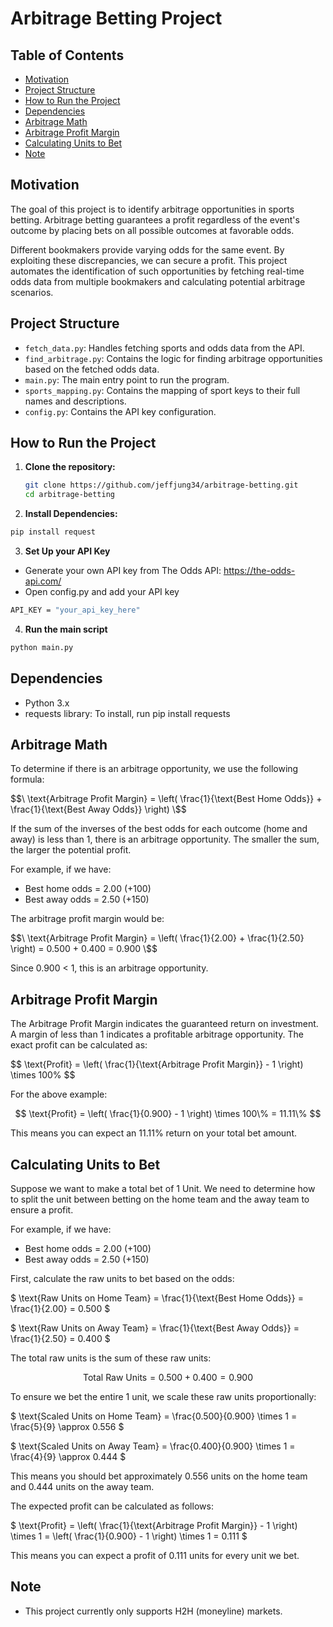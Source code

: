 # Arbitrage Betting Project

## Table of Contents
- [Motivation](#motivation)
- [Project Structure](#project-structure)
- [How to Run the Project](#how-to-run-the-project)
- [Dependencies](#dependencies)
- [Arbitrage Math](#arbitrage-math)
- [Arbitrage Profit Margin](#arbitrage-profit-margin)
- [Calculating Units to Bet](#calculating-units-to-bet)
- [Note](#note)

## Motivation
The goal of this project is to identify arbitrage opportunities in sports betting. Arbitrage betting guarantees a profit regardless of the event's outcome by placing bets on all possible outcomes at favorable odds.

Different bookmakers provide varying odds for the same event. By exploiting these discrepancies, we can secure a profit. This project automates the identification of such opportunities by fetching real-time odds data from multiple bookmakers and calculating potential arbitrage scenarios.

## Project Structure
- `fetch_data.py`: Handles fetching sports and odds data from the API.
- `find_arbitrage.py`: Contains the logic for finding arbitrage opportunities based on the fetched odds data.
- `main.py`: The main entry point to run the program.
- `sports_mapping.py`: Contains the mapping of sport keys to their full names and descriptions.
- `config.py`: Contains the API key configuration.

## How to Run the Project
1. **Clone the repository:**
   ```bash
   git clone https://github.com/jeffjung34/arbitrage-betting.git
   cd arbitrage-betting
   ```
2.  **Install Dependencies:**
   ```bash
   pip install request
   ```  
3. **Set Up your API Key**
- Generate your own API key from The Odds API: https://the-odds-api.com/
- Open config.py and add your API key
```bash 
API_KEY = "your_api_key_here"
```
4. **Run the main script**
```bash
python main.py
```

## Dependencies
- Python 3.x
- requests library: To install, run pip install requests

## Arbitrage Math
To determine if there is an arbitrage opportunity, we use the following formula:

$$\ \text{Arbitrage Profit Margin} = \left( \frac{1}{\text{Best Home Odds}} + \frac{1}{\text{Best Away Odds}} \right) \$$

If the sum of the inverses of the best odds for each outcome (home and away) is less than 1, there is an arbitrage opportunity. The smaller the sum, the larger the potential profit.

For example, if we have:
- Best home odds = 2.00 (+100)
- Best away odds = 2.50  (+150)

The arbitrage profit margin would be:

$$\ \text{Arbitrage Profit Margin} = \left( \frac{1}{2.00} + \frac{1}{2.50} \right) = 0.500 + 0.400 = 0.900 \$$

Since 0.900 < 1, this is an arbitrage opportunity.

## Arbitrage Profit Margin
The Arbitrage Profit Margin indicates the guaranteed return on investment. A margin of less than 1 indicates a profitable arbitrage opportunity. The exact profit can be calculated as:

$$ \text{Profit} = \left( \frac{1}{\text{Arbitrage Profit Margin}} - 1 \right) \times 100\% \$$

For the above example:

$$ \text{Profit} = \left( \frac{1}{0.900} - 1 \right) \times 100\% = 11.11\%  $$

This means you can expect an 11.11% return on your total bet amount.

## Calculating Units to Bet
Suppose we want to make a total bet of 1 Unit. We need to determine how to split the unit between betting on the home team and the away team to ensure a profit.

For example, if we have:
- Best home odds = 2.00 (+100)
- Best away odds = 2.50 (+150)

First, calculate the raw units to bet based on the odds:

$ \text{Raw Units on Home Team} = \frac{1}{\text{Best Home Odds}} = \frac{1}{2.00} = 0.500 $

$ \text{Raw Units on Away Team} = \frac{1}{\text{Best Away Odds}} = \frac{1}{2.50} = 0.400 $

The total raw units is the sum of these raw units:

$$ \text{Total Raw Units} = 0.500 + 0.400 = 0.900 $$

To ensure we bet the entire 1 unit, we scale these raw units proportionally:

$ \text{Scaled Units on Home Team} = \frac{0.500}{0.900} \times 1 = \frac{5}{9} \approx 0.556 $

$ \text{Scaled Units on Away Team} = \frac{0.400}{0.900} \times 1 = \frac{4}{9} \approx 0.444 $

This means you should bet approximately 0.556 units on the home team and 0.444 units on the away team. 

The expected profit can be calculated as follows:

$ \text{Profit} = \left( \frac{1}{\text{Arbitrage Profit Margin}} - 1 \right) \times 1 = \left( \frac{1}{0.900} - 1 \right) \times 1 = 0.111 $

This means you can expect a profit of 0.111 units for every unit we bet.


## Note
- This project currently only supports H2H (moneyline) markets.


